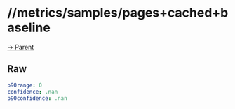 
# //metrics/samples/pages+cached+baseline

[→ Parent](../..)


## Raw


```yaml
p90range: 0
confidence: .nan
p90confidence: .nan

```

